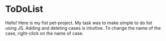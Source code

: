 # ToDoList
Hello! Here is my fist pet-project. My task was to make simple to do list using JS. Adding and deleting cases is intuitive. To change the name of the case, right-click on the name of case.